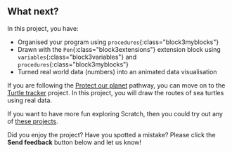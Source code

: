 ## What next?

In this project, you have:

+ Organised your program using `procedures`{:class="block3myblocks"}
+ Drawn with the `Pen`{:class="block3extensions"} extension block using `variables`{:class="block3variables"} and `procedures`{:class="block3myblocks"}
+ Turned real world data (numbers) into an animated data visualisation

If you are following the [Protect our planet](https://projects.raspberrypi.org/en/raspberrypi/protect-our-planet) pathway, you can move on to the [Turtle tracker](https://projects.raspberrypi.org/en/projects/turtle-tracker) project. In this project, you will draw the routes of sea turtles using real data.

If you want to have more fun exploring Scratch, then you could try out any of [these projects](https://projects.raspberrypi.org/en/projects?software%5B%5D=scratch&curriculum%5B%5D=%201).

Did you enjoy the project? Have you spotted a mistake? Please click the **Send feedback** button below and let us know!
